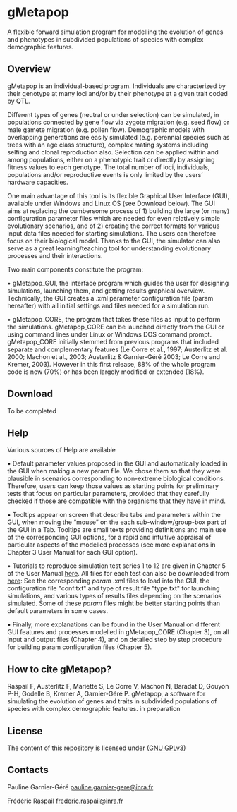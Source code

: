 # gMetapop
A flexible forward simulation program for modelling the evolution of genes and phenotypes in subdivided populations of species with complex demographic features.

## Overview ##
gMetapop is an individual-based program. Individuals are characterized by their genotype at many loci and/or by their phenotype at a given trait coded by  QTL. 

Different types of genes (neutral or under selection) can be simulated, in populations connected by gene flow via zygote migration (e.g. seed flow) or male gamete migration (e.g. pollen flow). Demographic models with overlapping generations are easily simulated (e.g. perennial species such as trees with an age class structure), complex mating systems including selfing and clonal reproduction also. Selection can be applied within and among populations, either on a phenotypic trait or directly by assigning fitness values to each genotype. The total number of loci, individuals, populations and/or reproductive events is only limited by the users’ hardware capacities. 

One main advantage of this tool is its flexible Graphical User Interface (GUI), available under Windows and Linux OS (see Download below). The GUI aims at replacing the cumbersome process of 1) building the large (or many) configuration parameter files which are needed for even relatively simple evolutionary scenarios, and of 2) creating the correct formats for various input data files needed for starting simulations. The users can therefore focus on their biological model. Thanks to the GUI, the simulator can also serve as a great learning/teaching tool for understanding evolutionary processes and their interactions.

Two main components constitute the program:  

•	gMetapop_GUI, the interface program which guides the user for designing simulations, launching them, and getting results graphical overview. Technically, the GUI creates a .xml parameter configuration file (param hereafter) with all initial settings and files needed for a simulation run.

•	gMetapop_CORE, the program that takes these files as input to perform the simulations. gMetapop_CORE can be launched directly from the GUI or using command lines under Linux or Windows DOS command prompt. gMetapop_CORE initially stemmed from previous programs that included separate and complementary features (Le Corre et al., 1997; Austerlitz et al. 2000; Machon et al., 2003; Austerlitz & Garnier-Géré 2003; Le Corre and Kremer, 2003). However in this first release, 88% of the whole program code is new (70%) or has been largely modified or extended (18%). 

## Download ##
To be completed

## Help ##
Various sources of Help are available 

•	Default parameter values proposed in the GUI and automatically loaded in the GUI when making a new param file. We chose them so that they were plausible in scenarios corresponding to non-extreme biological conditions. Therefore, users can keep those values as starting points for preliminary tests that focus on particular parameters, provided that they carefully checked if those are compatible with the organisms that they have in mind.

•	Tooltips appear on screen that describe tabs and parameters within the GUI, when moving the “mouse” on the each sub-window/group-box part of the GUI in a Tab. Tooltips are small texts providing definitions and main use of the corresponding GUI options, for a rapid and intuitive appraisal of particular aspects of the modelled processes (see more explanations in Chapter 3 User Manual for each GUI option). 

•	Tutorials to reproduce simulation test series 1 to 12 are given in Chapter 5 of the User Manual <A HREF="https://github.com/gMetapop/gMetapop/tree/master/3-User.Manual"> here</A>. All files for each test can also be downloaded from <A HREF="https://github.com/gMetapop/gMetapop/tree/master/4-Simulation.Examples"> here</A>:
See the corresponding *param* .xml files to load into the GUI, the configuration file "conf.txt" and type of result file "type.txt" for launching simulations, and various types of results files depending on the scenarios simulated. Some of these *param* files might be better starting points than default parameters in some cases.

•	Finally, more explanations can be found in the User Manual on different GUI features and processes modelled in gMetapop_CORE (Chapter 3), on all input and output files (Chapter 4), and on detailed step by step procedure for building param configuration files (Chapter 5). 

## How to cite gMetapop? ##

Raspail F, Austerlitz F, Mariette S, Le Corre V, Machon N, Baradat D, Gouyon P-H, Godelle B, Kremer A, Garnier-Géré P. gMetapop, a software for simulating the evolution of genes and traits in subdivided populations of species with complex demographic features. in preparation 

## License ##

The content of this repository is licensed under <A HREF="https://choosealicense.com/licenses/gpl-3.0/">(GNU GPLv3)</A> 

## Contacts ##
Pauline Garnier-Géré pauline.garnier-gere@inra.fr 

Frédéric Raspail frederic.raspail@inra.fr


